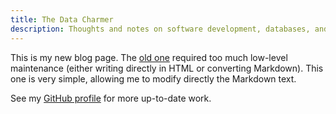 ```yaml
---
title: The Data Charmer
description: Thoughts and notes on software development, databases, and QA
---
```


This is my new blog page. The [old one](https://datacharmer.blogspot.com) required too much low-level maintenance (either writing directly in HTML or converting Markdown). This one is very simple, allowing me to modify directly the Markdown text.

See my [GitHub profile](https://github.com/datacharmer) for more up-to-date work.


